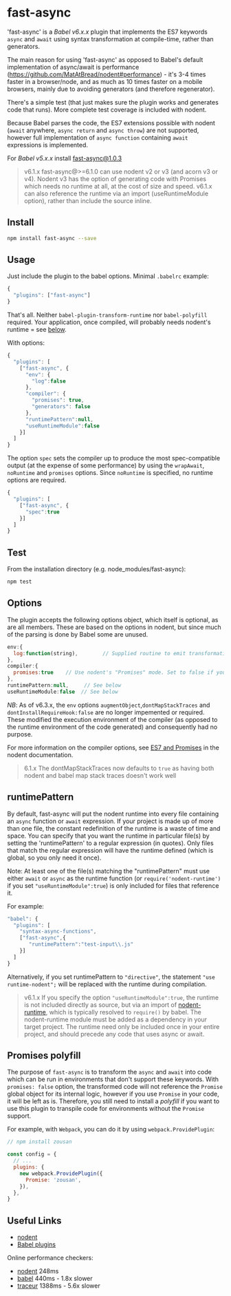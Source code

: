 fast-async
==========

'fast-async' is a _Babel v6.x.x_ plugin that implements the ES7 keywords `async` and `await` using syntax transformation
at compile-time, rather than generators.

The main reason for using 'fast-async' as opposed to Babel's default implementation of async/await is
performance (https://github.com/MatAtBread/nodent#performance) - it's 3-4 times faster in a browser/node, and
as much as 10 times faster on a mobile browsers, mainly due to avoiding generators (and therefore regenerator).

There's a simple test (that just makes sure the plugin works and generates code that runs). More complete
test coverage is included with nodent.

Because Babel parses the code, the ES7 extensions possible with nodent (`await` anywhere, `async return` and `async throw`) are not supported, however full implementation of `async function` containing `await` expressions is implemented.

For _Babel v5.x.x_ install fast-async@1.0.3

> v6.1.x
fast-async@>=6.1.0 can use nodent v2 or v3 (and acorn v3 or v4). Nodent v3 has the option of generating code with Promises which needs no runtime at all, at the cost of size and speed. v6.1.x can also reference the runtime via an import (useRuntimeModule option), rather than include the source inline.

Install
-------
```bash
npm install fast-async --save
```

Usage
-----

Just include the plugin to the babel options. Minimal `.babelrc` example:
```js
{
  "plugins": ["fast-async"]
}
```

That's all. Neither `babel-plugin-transform-runtime` nor `babel-polyfill` required. Your application, once compiled, will probably needs nodent's runtime = see [below](#runtimepattern).

With options:
```js
{
  "plugins": [
    ["fast-async", {
      "env": {
      	"log":false
      },
      "compiler": {
        "promises": true,
        "generators": false
      },
      "runtimePattern":null,
      "useRuntimeModule":false
    }]
  ]
}
```

The option `spec` sets the compiler up to produce the most spec-compatible output (at the expense of some performance) by using the `wrapAwait`, `noRuntime` and `promises` options. Since `noRuntime` is specified, no runtime options are required.

```js
{
  "plugins": [
    ["fast-async", {
      "spec":true
    }]
  ]
}
```


Test
----
From the installation directory (e.g. node_modules/fast-async):
```bash
npm test
```
Options
-------
The plugin accepts the following options object, which itself is optional, as are all members. These are based on the options in nodent,
but since much of the parsing is done by Babel some are unused.

```js
env:{
  log:function(string),        // Supplied routine to emit transformation warnings. Default: console.log
},
compiler:{
  promises:true    // Use nodent's "Promises" mode. Set to false if your runtime environment does not support Promises (default: true)
},
runtimePattern:null,     // See below
useRuntimeModule:false  // See below
```
_NB_: As of v6.3.x, the `env` options `augmentObject`,`dontMapStackTraces` and `dontInstallRequireHook:false` are no longer impemented or required. These modified the execution environment of the compiler (as opposed to the runtime environment of the code generated) and consequently had no purpose.

For more information on the compiler options, see [ES7 and Promises](https://github.com/matatbread/nodent#es7-and-promises) in the nodent documentation.

> 6.1.x
The dontMapStackTraces now defaults to `true` as having both nodent and babel map stack traces doesn't work well

runtimePattern
--------------
By default, fast-async will put the nodent runtime into every file containing an `async` function or `await` expression.
If your project is made up of more than one file, the constant redefinition of the runtime is a waste of time and space. You can
specify that you want the runtime in particular file(s) by setting the 'runtimePattern' to a regular expression (in quotes).
Only files that match the regular expression will have the runtime defined (which is global, so you only need it once).

Note: At least one of the file(s) matching the "runtimePattern" must use either `await` or `async` as the runtime function (or `require('nodent-runtime')` if you set `"useRuntimeModule":true`) is only included for files that reference it.

For example:

```js
"babel": {
  "plugins": [
    "syntax-async-functions",
    ["fast-async",{
       "runtimePattern":"test-input\\.js"
    }]
  ]
}
```
Alternatively, if you set runtimePattern to `"directive"`, the statement `"use runtime-nodent";` will be replaced with the runtime during compilation.

> v6.1.x
If you specify the option `"useRuntimeModule":true`, the runtime is not included directly as source, but via an import of [nodent-runtime](https://github.com/MatAtBread/nodent-runtime), which is typically resolved to `require()` by babel. The nodent-runtime module must be added as a dependency in your target project. The runtime need only be included once in your entire project, and should precede any code that uses async or await.

Promises polyfill
--------------
The purpose of `fast-async` is to transform the `async` and `await` into code which can be run in environments that don't support these keywords. With `promises: false` option, the transformed code will not reference the `Promise` global object for its internal logic, however if you use `Promise` in your code, it will be left as is. Therefore, you still need to install a _polyfill_ if you want to use this plugin to transpile code for environments without the `Promise` support.

For example, with `Webpack`, you can do it by using `webpack.ProvidePlugin`:

```js
// npm install zousan

const config = {
  // ...
  plugins: {
    new webpack.ProvidePlugin({
      Promise: 'zousan',
    }),
  },
}
```

Useful Links
------------

* [nodent](https://github.com/MatAtBread/nodent)
* [Babel plugins](http://babeljs.io/docs/advanced/plugins/)

Online performance checkers:

* [nodent](http://nodent.mailed.me.uk/#function%20pause()%20%7B%0A%20%20%20%20return%20new%20Promise(function%20(%24return%2C%20%24error)%20%7B%0A%20%20%20%20%20%20%20%20setTimeout(function%20()%20%7B%0A%20%20%20%20%20%20%20%20%20%20%20%20return%20%24return(0)%3B%0A%20%20%20%20%20%20%20%20%7D%2C%200)%3B%0A%20%20%20%20%7D)%3B%0A%7D%0A%0Aasync%20function%20doNothing()%20%7B%0A%20%20%20%20return%3B%0A%7D%0A%0Aasync%20function%20test()%20%7B%0A%20%20%20%20var%20t%20%3D%20Date.now()%3B%0A%20%20%20%20for%20(var%20j%20%3D%200%3B%20j%20%3C%2050%3B%20j%2B%2B)%20%7B%0A%20%20%20%20%20%20%20%20for%20(var%20i%20%3D%200%3B%20i%20%3C%202000%3B%20i%2B%2B)%20%7B%0A%20%20%20%20%20%20%20%20%20%20%20%20await%20doNothing()%3B%0A%20%20%20%20%20%20%20%20%7D%0A%20%20%20%20%20%20%20%20await%20pause()%3B%0A%20%20%20%20%7D%0A%20%20%20%20return%20Date.now()%20-%20t%3B%0A%7D%0A%0Atest().then(alert)%3B%0A~options~%7B%22mode%22%3A%22promises%22%2C%22promiseType%22%3A%22Zousan%22%2C%22noRuntime%22%3Atrue%2C%22es6target%22%3Afalse%2C%22wrapAwait%22%3Afalse%2C%22spec%22%3Afalse%7D) 248ms
* [babel](https://babeljs.io/repl/#?babili=false&evaluate=true&lineWrap=false&presets=es2015%2Cstage-3&targets=&browsers=&builtIns=false&debug=false&experimental=true&loose=false&spec=false&code_lz=GYVwdgxgLglg9mABABwIYgM4FMAUBKRAbwChEzEAnLKECpMLAd0QAUK4BbGbHUSWBIhwASKjToAaRMKwV2FAiXLLE2KABUYHLHBBRe4aPCT4ipFRbG0ko6tZwAGPAG5zFgL5Snr5e5fF3YmJUDABPSEQ-I0EAEzgAOTgoAAsYMABzUyVyKzpXQOCwiKiBJCgsDH1FN0QAN1QKRChEAF5EABFUcoA6MDhGfB9yYDhGnHrGgCtWxAdnRGmAHkQAVjmFgGoN6osyEbGJxBgZ9ePlgCYHK_mYLZ3d5VRGVBhmuMSUtMz_B8CHp5ezTQmFwP3IfxydjoHS6WF6_VMAFomvkguVKvhuiksGAcKgADayKD-IA) 440ms - 1.8x slower
* [traceur](https://google.github.io/traceur-compiler/demo/repl.html#%2F%2F%20Options%3A%20--annotations%20--array-comprehension%20--async-functions%20--async-generators%20--exponentiation%20--export-from-extended%20--for-on%20--generator-comprehension%20--member-variables%20--proper-tail-calls%20--require%20--symbols%20--types%20%0Afunction%20pause()%20%7B%0A%20%20%20%20return%20new%20Promise(function%20(%24return%2C%20%24error)%20%7B%0A%20%20%20%20%20%20%20%20setTimeout(function%20()%20%7B%0A%20%20%20%20%20%20%20%20%20%20%20%20return%20%24return(0)%3B%0A%20%20%20%20%20%20%20%20%7D%2C%200)%3B%0A%20%20%20%20%7D)%3B%0A%7D%0A%0Aasync%20function%20doNothing()%20%7B%0A%20%20%20%20return%3B%0A%7D%0A%0Aasync%20function%20test()%20%7B%0A%20%20%20%20var%20t%20%3D%20Date.now()%3B%0A%20%20%20%20for%20(var%20j%20%3D%200%3B%20j%20%3C%2050%3B%20j%2B%2B)%20%7B%0A%20%20%20%20%20%20%20%20for%20(var%20i%20%3D%200%3B%20i%20%3C%202000%3B%20i%2B%2B)%20%7B%0A%20%20%20%20%20%20%20%20%20%20%20%20await%20doNothing()%3B%0A%20%20%20%20%20%20%20%20%7D%0A%20%20%20%20%20%20%20%20await%20pause()%3B%0A%20%20%20%20%7D%0A%20%20%20%20return%20Date.now()%20-%20t%3B%0A%7D%0A%0Atest().then(alert)%3B%0A) 1388ms - 5.6x slower
